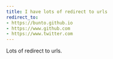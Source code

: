 ```yaml
---
title: I have lots of redirect to urls
redirect_to:
- https://bunto.github.io
- https://www.github.com
- https://www.twitter.com
---
```


Lots of redirect to urls.
